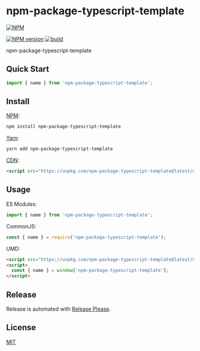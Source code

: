 # npm-package-typescript-template

[![NPM](https://nodei.co/npm/npm-package-typescript-template.png)](https://nodei.co/npm/npm-package-typescript-template/)

[![NPM version](https://img.shields.io/npm/v/npm-package-typescript-template.svg)](https://www.npmjs.com/package/npm-package-typescript-template)
[![build](https://github.com/remarkablemark/npm-package-typescript-template/actions/workflows/build.yml/badge.svg)](https://github.com/remarkablemark/npm-package-typescript-template/actions/workflows/build.yml)

npm-package-typescript-template

## Quick Start

```ts
import { name } from 'npm-package-typescript-template';
```

## Install

[NPM](https://www.npmjs.com/package/npm-package-typescript-template):

```sh
npm install npm-package-typescript-template
```

[Yarn](https://yarnpkg.com/package/npm-package-typescript-template):

```sh
yarn add npm-package-typescript-template
```

[CDN](https://unpkg.com/browse/npm-package-typescript-template/):

```html
<script src="https://unpkg.com/npm-package-typescript-template@latest/umd/npm-package-typescript-template.min.js"></script>
```

## Usage

ES Modules:

```ts
import { name } from 'npm-package-typescript-template';
```

CommonJS:

```ts
const { name } = require('npm-package-typescript-template');
```

UMD:

```html
<script src="https://unpkg.com/npm-package-typescript-template@latest/umd/npm-package-typescript-template.min.js"></script>
<script>
  const { name } = window['npm-package-typescript-template'];
</script>
```

## Release

Release is automated with [Release Please](https://github.com/googleapis/release-please).

## License

[MIT](https://github.com/remarkablemark/npm-package-typescript-template/blob/master/LICENSE)
